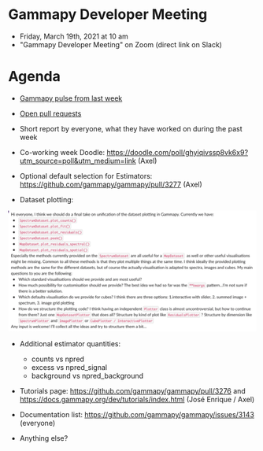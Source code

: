 # Gammapy Developer Meeting

* Friday, March 19th, 2021 at 10 am
* "Gammapy Developer Meeting" on Zoom (direct link on Slack)
# Agenda

* [Gammapy pulse from last week](https://github.com/gammapy/gammapy/pulse)
* [Open pull requests](https://github.com/gammapy/gammapy/pulls)
* Short report by everyone, what they have worked on during the past week 


* Co-working week Doodle: https://doodle.com/poll/ghyiqivssp8vk6x9?utm_source=poll&utm_medium=link (Axel)
* Optional default selection for Estimators: https://github.com/gammapy/gammapy/pull/3277 (Axel)
* Dataset plotting: 

![](dataset-plotting.png)

* Additional estimator quantities:
    - counts vs npred
    - excess vs npred_signal
    - background vs npred_background
    
* Tutorials page: https://github.com/gammapy/gammapy/pull/3276 and https://docs.gammapy.org/dev/tutorials/index.html (José Enrique / Axel)
* Documentation list: https://github.com/gammapy/gammapy/issues/3143 (everyone)
* Anything else?
